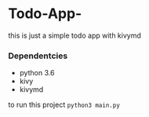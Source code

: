 # Todo-App-

this is just a simple todo app with kivymd

### Dependentcies
- python 3.6
- kivy
- kivymd

to run this project `python3 main.py`
